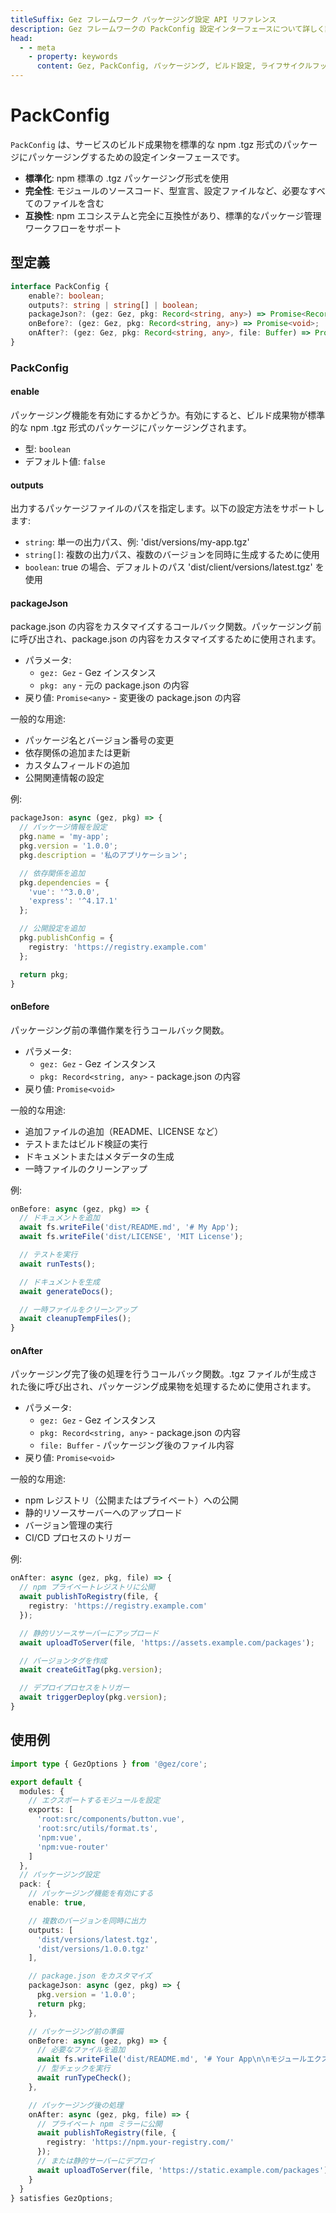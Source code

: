 ```yaml
---
titleSuffix: Gez フレームワーク パッケージング設定 API リファレンス
description: Gez フレームワークの PackConfig 設定インターフェースについて詳しく説明します。パッケージングルール、出力設定、ライフサイクルフックを含み、開発者が標準化されたビルドプロセスを実現するのに役立ちます。
head:
  - - meta
    - property: keywords
      content: Gez, PackConfig, パッケージング, ビルド設定, ライフサイクルフック, パッケージング設定, Web アプリケーションフレームワーク
---
```


# PackConfig

`PackConfig` は、サービスのビルド成果物を標準的な npm .tgz 形式のパッケージにパッケージングするための設定インターフェースです。

- **標準化**: npm 標準の .tgz パッケージング形式を使用
- **完全性**: モジュールのソースコード、型宣言、設定ファイルなど、必要なすべてのファイルを含む
- **互換性**: npm エコシステムと完全に互換性があり、標準的なパッケージ管理ワークフローをサポート

## 型定義

```ts
interface PackConfig {
    enable?: boolean;
    outputs?: string | string[] | boolean;
    packageJson?: (gez: Gez, pkg: Record<string, any>) => Promise<Record<string, any>>;
    onBefore?: (gez: Gez, pkg: Record<string, any>) => Promise<void>;
    onAfter?: (gez: Gez, pkg: Record<string, any>, file: Buffer) => Promise<void>;
}
```

### PackConfig

#### enable

パッケージング機能を有効にするかどうか。有効にすると、ビルド成果物が標準的な npm .tgz 形式のパッケージにパッケージングされます。

- 型: `boolean`
- デフォルト値: `false`

#### outputs

出力するパッケージファイルのパスを指定します。以下の設定方法をサポートします:
- `string`: 単一の出力パス、例: 'dist/versions/my-app.tgz'
- `string[]`: 複数の出力パス、複数のバージョンを同時に生成するために使用
- `boolean`: true の場合、デフォルトのパス 'dist/client/versions/latest.tgz' を使用

#### packageJson

package.json の内容をカスタマイズするコールバック関数。パッケージング前に呼び出され、package.json の内容をカスタマイズするために使用されます。

- パラメータ:
  - `gez: Gez` - Gez インスタンス
  - `pkg: any` - 元の package.json の内容
- 戻り値: `Promise<any>` - 変更後の package.json の内容

一般的な用途:
- パッケージ名とバージョン番号の変更
- 依存関係の追加または更新
- カスタムフィールドの追加
- 公開関連情報の設定

例:
```ts
packageJson: async (gez, pkg) => {
  // パッケージ情報を設定
  pkg.name = 'my-app';
  pkg.version = '1.0.0';
  pkg.description = '私のアプリケーション';

  // 依存関係を追加
  pkg.dependencies = {
    'vue': '^3.0.0',
    'express': '^4.17.1'
  };

  // 公開設定を追加
  pkg.publishConfig = {
    registry: 'https://registry.example.com'
  };

  return pkg;
}
```

#### onBefore

パッケージング前の準備作業を行うコールバック関数。

- パラメータ:
  - `gez: Gez` - Gez インスタンス
  - `pkg: Record<string, any>` - package.json の内容
- 戻り値: `Promise<void>`

一般的な用途:
- 追加ファイルの追加（README、LICENSE など）
- テストまたはビルド検証の実行
- ドキュメントまたはメタデータの生成
- 一時ファイルのクリーンアップ

例:
```ts
onBefore: async (gez, pkg) => {
  // ドキュメントを追加
  await fs.writeFile('dist/README.md', '# My App');
  await fs.writeFile('dist/LICENSE', 'MIT License');

  // テストを実行
  await runTests();

  // ドキュメントを生成
  await generateDocs();

  // 一時ファイルをクリーンアップ
  await cleanupTempFiles();
}
```

#### onAfter

パッケージング完了後の処理を行うコールバック関数。.tgz ファイルが生成された後に呼び出され、パッケージング成果物を処理するために使用されます。

- パラメータ:
  - `gez: Gez` - Gez インスタンス
  - `pkg: Record<string, any>` - package.json の内容
  - `file: Buffer` - パッケージング後のファイル内容
- 戻り値: `Promise<void>`

一般的な用途:
- npm レジストリ（公開またはプライベート）への公開
- 静的リソースサーバーへのアップロード
- バージョン管理の実行
- CI/CD プロセスのトリガー

例:
```ts
onAfter: async (gez, pkg, file) => {
  // npm プライベートレジストリに公開
  await publishToRegistry(file, {
    registry: 'https://registry.example.com'
  });

  // 静的リソースサーバーにアップロード
  await uploadToServer(file, 'https://assets.example.com/packages');

  // バージョンタグを作成
  await createGitTag(pkg.version);

  // デプロイプロセスをトリガー
  await triggerDeploy(pkg.version);
}
```

## 使用例

```ts title="entry.node.ts"
import type { GezOptions } from '@gez/core';

export default {
  modules: {
    // エクスポートするモジュールを設定
    exports: [
      'root:src/components/button.vue',
      'root:src/utils/format.ts',
      'npm:vue',
      'npm:vue-router'
    ]
  },
  // パッケージング設定
  pack: {
    // パッケージング機能を有効にする
    enable: true,

    // 複数のバージョンを同時に出力
    outputs: [
      'dist/versions/latest.tgz',
      'dist/versions/1.0.0.tgz'
    ],

    // package.json をカスタマイズ
    packageJson: async (gez, pkg) => {
      pkg.version = '1.0.0';
      return pkg;
    },

    // パッケージング前の準備
    onBefore: async (gez, pkg) => {
      // 必要なファイルを追加
      await fs.writeFile('dist/README.md', '# Your App\n\nモジュールエクスポートの説明...');
      // 型チェックを実行
      await runTypeCheck();
    },

    // パッケージング後の処理
    onAfter: async (gez, pkg, file) => {
      // プライベート npm ミラーに公開
      await publishToRegistry(file, {
        registry: 'https://npm.your-registry.com/'
      });
      // または静的サーバーにデプロイ
      await uploadToServer(file, 'https://static.example.com/packages');
    }
  }
} satisfies GezOptions;
```